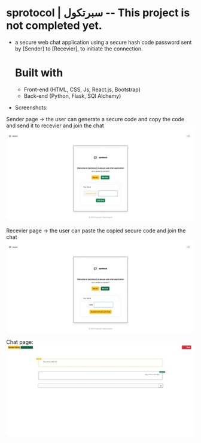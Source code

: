 # sprotocol | سبرتكول -- This project is not completed yet.


- a secure web chat application using a secure hash code password sent by [Sender] to [Recevier], to initiate the connection.

  # Built with
  - Front-end (HTML, CSS, Js, React.js, Bootstrap)
  - Back-end (Python, Flask, SQl Alchemy)


- Screenshots:

Sender page -> the user can generate a secure code and copy the code and send it to recevier and join the chat
![alt sender form image](readme-images/img1.jpg)



Recevier page -> the user can paste the copied secure code and join the chat
![alt recevier form image](readme-images/img2.jpg)



Chat page:
![alt chat page image](readme-images/img3.jpg)

